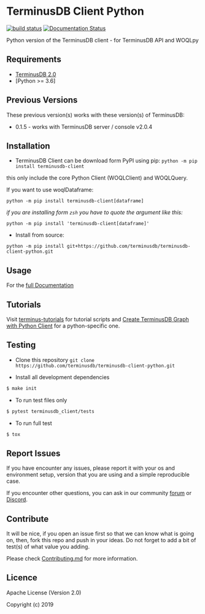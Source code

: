 TerminusDB Client Python
==========================

[![build status](https://api.travis-ci.com/terminusdb/terminusdb-client-python.svg?branch=master)](https://travis-ci.com/terminusdb/terminusdb-client-python)
[![Documentation Status](https://readthedocs.org/projects/terminusdb-client/badge/?version=latest)](https://terminusdb-client.readthedocs.io/en/latest/?badge=latest)

Python version of the TerminusDB client - for TerminusDB API and WOQLpy

## Requirements
- [TerminusDB 2.0](https://github.com/terminusdb/terminusdb-server)
- [Python >= 3.6]

## Previous Versions

These previous version(s) works with these version(s) of TerminusDB:

- 0.1.5 - works with TerminusDB server / console v2.0.4

## Installation
-  TerminusDB Client can be download form PyPI using pip:
`python -m pip install terminusdb-client`

this only include the core Python Client (WOQLClient) and WOQLQuery.

If you want to use woqlDataframe:

`python -m pip install terminusdb-client[dataframe]`

*if you are installing form `zsh` you have to quote the argument like this:*

`python -m pip install 'terminusdb-client[dataframe]'`

- Install from source:

`python -m pip install git+https://github.com/terminusdb/terminusdb-client-python.git`

## Usage
For the [full Documentation](https://terminusdb.github.io/terminusdb-client-python/)

## Tutorials
Visit [terminus-tutorials](https://github.com/terminusdb/terminusdb-tutorials) for tutorial scripts and [Create TerminusDB Graph with Python Client](https://terminusdb.com/docs/getting-started/start-tutorials/py_client/) for a python-specific one.

## Testing
* Clone this repository
`git clone https://github.com/terminusdb/terminusdb-client-python.git`

* Install all development dependencies
```sh
$ make init
```

* To run test files only
```sh
$ pytest terminusdb_client/tests
```

* To run full test
```sh
$ tox
```

## Report Issues

If you have encounter any issues, please report it with your os and environment setup, version that you are using and a simple reproducible case.

If you encounter other questions, you can ask in our community [forum](https://community.terminusdb.com/) or [Discord](https://discord.gg/Gvdqw97).

## Contribute

It will be nice, if you open an issue first so that we can know what is going on, then, fork this repo and push in your ideas. Do not forget to add a bit of test(s) of what value you adding.

Please check [Contributing.md](Contributing.md) for more information.

## Licence

Apache License (Version 2.0)

Copyright (c) 2019
